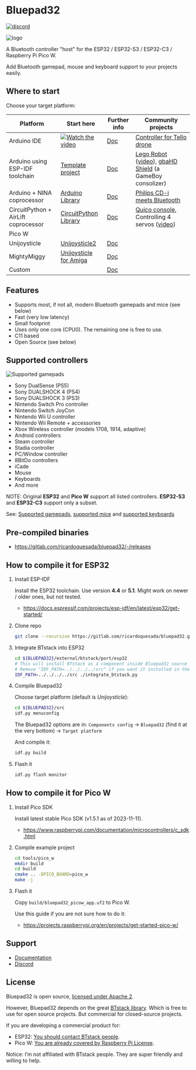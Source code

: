 # Bluepad32

[![discord](https://img.shields.io/discord/775177861665521725.svg)](https://discord.gg/r5aMn6Cw5q)

![logo](https://lh3.googleusercontent.com/pw/ADCreHccTUqtDIguBBUaQJH0iWsE6Ee1mLdL8urNKmewdvioWjWqT2rlBIWszdMT5jZOs0HJmrbnB4AEuRoRmE4zeR3TeXQZEHl8xZJCplBb9qtYaA3UCU-Dw8d58jIXsQz1qbzNYhAxQzmDBT1EGBCGW8Zd4w=-no-gm?authuser=0)

A Bluetooth controller "host" for the ESP32 / ESP32-S3 / ESP32-C3 / Raspberry Pi Pico W.

Add Bluetooth gamepad, mouse and keyboard support to your projects easily.

## Where to start

Choose your target platform:

| Platform          | Start here | Further info | Community projects |
| ----------------- | ---------- | ------------ | ------------------ |
| Arduino IDE       | [![Watch the video][youtube_image]](https://youtu.be/0jnY-XXiD8Q) | [Doc][plat_arduino] | [Controller for Tello drone][tello] |
| Arduino using ESP-IDF toolchain | [Template project][esp-idf-bluepad32-arduino] | [Doc][plat_arduino] | [Lego Robot][esp32_example] ([video][esp32_video]), [gbaHD Shield][esp32_example2] (a GameBoy consolizer) |
| Arduino + NINA coprocessor      | [Arduino Library][bp32-arduino] | [Doc][plat_nina] | [Philips CD-i meets Bluetooth][nina_example] |
| CircuitPython + AirLift coprocessor | [CircuitPython Library][bp32-circuitpython] | [Doc][plat_airlift] | [Quico console][airlift_example], Controlling 4 servos ([video][airlift_video]) |
| Pico W            |            |              |                    |
| Unijoysticle      | [Unijoysticle2][unijoysticle2]| [Doc][plat_unijoysticle] | |
| MightyMiggy       | [Unijoysticle for Amiga][unijoysticle_sukko] | [Doc][plat_mightymiggy] | |
| Custom            | | [Doc][plat_custom] | |


[airlift_example]: https://gitlab.com/ricardoquesada/quico
[airlift_video]: https://twitter.com/makermelissa/status/1482596378282913793
[bp32-arduino]: https://gitlab.com/ricardoquesada/bluepad32-arduino
[bp32-circuitpython]: https://gitlab.com/ricardoquesada/bluepad32-circuitpython
[esp32_example]: https://github.com/antonvh/LMS-uart-esp/blob/main/Projects/LMS-ESP32/BluePad32_idf/README.md
[esp32_example2]: https://github.com/ManCloud/GBAHD-Shield
[esp32_video]: https://www.instagram.com/p/Ca7T6twKZ0B/
[esp-idf-bluepad32-arduino]: https://gitlab.com/ricardoquesada/esp-idf-arduino-bluepad32-template
[nina_example]: https://eyskens.me/cd-i-meets-bluetooth/
[plat_airlift]: docs/plat_airlift.md
[plat_arduino]: docs/plat_arduino.md
[plat_custom]: docs/adding_new_platform.md
[plat_mightymiggy]: docs/plat_mightymiggy.md
[plat_nina]: docs/plat_nina.md
[plat_unijoysticle]: docs/plat_unijoysticle.md
[tello]: https://github.com/jsolderitsch/ESP32Controller
[unijoysticle2]: https://retro.moe/unijoysticle2/
[unijoysticle_sukko]: https://gitlab.com/SukkoPera/unijoysticle2
[youtube_image]: https://lh3.googleusercontent.com/pw/AJFCJaXiDBy3NcQBBB-WFFVCsvYBs8szExsYQVwG5qqBTtKofjzZtJv_6GSL7_LfYRiypF1K0jjjgziXJuxAhoEawvzV84hlbmVTrGeXQYpVnpILZwWkbFi-ccX4lEzEbYXX-UbsEzpHLhO8qGVuwxOl7I_h1Q=-no?authuser=0

## Features

* Supports most, if not all, modern Bluetooth gamepads and mice (see below)
* Fast (very low latency)
* Small footprint
* Uses only one core (CPU0). The remaining one is free to use.
* C11 based
* Open Source (see below)

## Supported controllers

![Supported gamepads](https://lh3.googleusercontent.com/pw/AMWts8BB7wT51jpn3HxWHuZLiEM2lX05gmTDsnldHszkXuYqxbowNvtxPtpbHh3CNjv1OBzeyadZjNLNBgE4w2tl2WmP8M9gGBCfWhzmZGQnHBlERSoy5W2dj6-EYmT84yteKTFjp4Jz2H3DgByFiKXaxfFC2g=-no)

* Sony DualSense (PS5)
* Sony DUALSHOCK 4 (PS4)
* Sony DUALSHOCK 3 (PS3)
* Nintendo Switch Pro controller
* Nintendo Switch JoyCon
* Nintendo Wii U controller
* Nintendo Wii Remote + accessories
* Xbox Wireless controller (models 1708, 1914, adaptive)
* Android controllers
* Steam controller
* Stadia controller
* PC/Window controller
* 8BitDo controllers
* iCade
* Mouse
* Keyboards
* And more

NOTE: Original **ESP32** and **Pico W** support all listed controllers. **ESP32-S3** and **ESP32-C3** support only a subset.

See: [Supported gamepads][gamepads], [supported mice][mice] and [supported keyboards][keyboards]

[gamepads]: https://gitlab.com/ricardoquesada/bluepad32/blob/master/docs/supported_gamepads.md
[mice]: https://gitlab.com/ricardoquesada/bluepad32/blob/master/docs/supported_mice.md
[keyboards]: https://gitlab.com/ricardoquesada/bluepad32/blob/master/docs/supported_keyboards.md

## Pre-compiled binaries

* https://gitlab.com/ricardoquesada/bluepad32/-/releases

## How to compile it for ESP32

1. Install ESP-IDF

    Install the ESP32 toolchain. Use version **4.4** or **5.1**. Might work on newer / older
    ones, but not tested.

    * <https://docs.espressif.com/projects/esp-idf/en/latest/esp32/get-started/>

2. Clone repo

   ```sh
   git clone --recursive https://gitlab.com/ricardoquesada/bluepad32.git
   ```

3. Integrate BTstack into ESP32

   ```sh
   cd ${BLUEPAD32}/external/btstack/port/esp32
   # This will install BTstack as a component inside Bluepad32 source code (recommended).
   # Remove "IDF_PATH=../../../../src" if you want it installed in the ESP-IDF folder
   IDF_PATH=../../../../src ./integrate_btstack.py
   ```

4. Compile Bluepad32

    Choose target platform (default is *Unijoysticle*):

    ```sh
    cd ${BLUEPAD32}/src
    idf.py menuconfig
    ```

    The Bluepad32 options are in:
    `Components config` -> `Bluepad32` (find it at the very bottom) -> `Target platform`

    And compile it:

    ```sh
    idf.py build
    ```

5. Flash it

    ```sh
    idf.py flash monitor
    ```

## How to compile it for Pico W

1. Install Pico SDK

    Install latest stable Pico SDK (v1.5.1 as of 2023-11-11).

    * <https://www.raspberrypi.com/documentation/microcontrollers/c_sdk.html>

2. Compile example project

    ```sh
    cd tools/pico_w
    mkdir build
    cd build
    cmake .. -DPICO_BOARD=pico_w
    make -j
    ```

3. Flash it

    Copy `build/bluepad32_picow_app.uf2` to Pico W.

    Use this guide if you are not sure how to do it:

    * <https://projects.raspberrypi.org/en/projects/get-started-pico-w/>

## Support

* [Documentation][docs]
* [Discord][discord]

[docs]: https://gitlab.com/ricardoquesada/bluepad32/-/tree/master/docs
[discord]: https://discord.gg/r5aMn6Cw5q

## License

Bluepad32 is open source, [licensed under Apache 2][apache2].

However, Bluepad32 depends on the great [BTstack library][btstack-github]. Which is free to use for
open source projects. But commercial for closed-source projects.

If you are developing a commercial product for:

- ESP32: [You should contact BTstack people][btstack-homepage].
- Pico W: [You are already covered by Raspberry Pi License][rpi-btstack-license].
  
Notice: I’m not affiliated with BTstack people. They are super friendly and willing to help.

[btstack-github]: https://github.com/bluekitchen/btstack
[apache2]: https://www.apache.org/licenses/LICENSE-2.0
[btstack-homepage]: https://bluekitchen-gmbh.com/
[rpi-btstack-license]: https://github.com/raspberrypi/pico-sdk/blob/master/src/rp2_common/pico_btstack/LICENSE.RP

